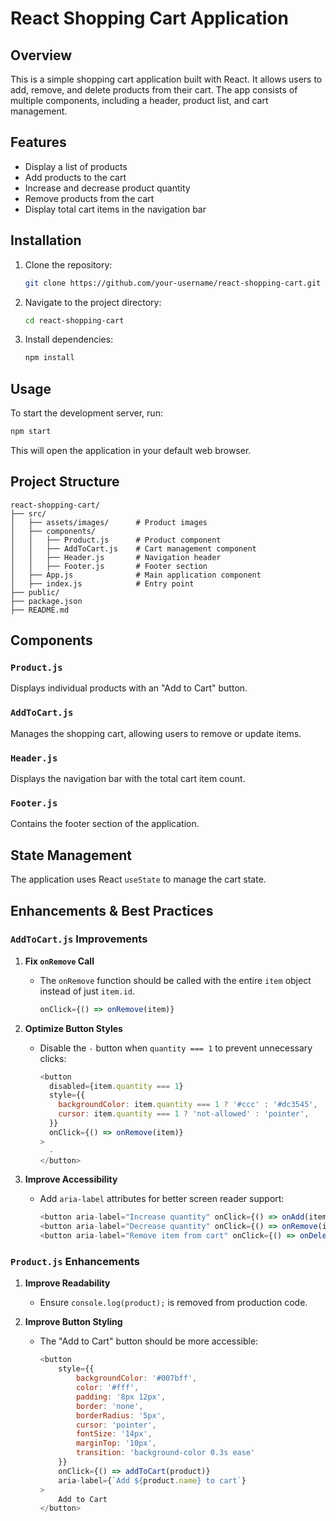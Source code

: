 # React Shopping Cart Application

## Overview
This is a simple shopping cart application built with React. It allows users to add, remove, and delete products from their cart. The app consists of multiple components, including a header, product list, and cart management.

## Features
- Display a list of products
- Add products to the cart
- Increase and decrease product quantity
- Remove products from the cart
- Display total cart items in the navigation bar

## Installation
1. Clone the repository:
   ```sh
   git clone https://github.com/your-username/react-shopping-cart.git
   ```
2. Navigate to the project directory:
   ```sh
   cd react-shopping-cart
   ```
3. Install dependencies:
   ```sh
   npm install
   ```

## Usage
To start the development server, run:
```sh
npm start
```
This will open the application in your default web browser.

## Project Structure
```
react-shopping-cart/
├── src/
│   ├── assets/images/      # Product images
│   ├── components/
│   │   ├── Product.js      # Product component
│   │   ├── AddToCart.js    # Cart management component
│   │   ├── Header.js       # Navigation header
│   │   ├── Footer.js       # Footer section
│   ├── App.js              # Main application component
│   ├── index.js            # Entry point
├── public/
├── package.json
├── README.md
```

## Components
### `Product.js`
Displays individual products with an "Add to Cart" button.

### `AddToCart.js`
Manages the shopping cart, allowing users to remove or update items.

### `Header.js`
Displays the navigation bar with the total cart item count.

### `Footer.js`
Contains the footer section of the application.

## State Management
The application uses React `useState` to manage the cart state.

## Enhancements & Best Practices
### `AddToCart.js` Improvements
1. **Fix `onRemove` Call**
   - The `onRemove` function should be called with the entire `item` object instead of just `item.id`.
     ```js
     onClick={() => onRemove(item)}
     ```

2. **Optimize Button Styles**
   - Disable the `-` button when `quantity === 1` to prevent unnecessary clicks:
     ```js
     <button
       disabled={item.quantity === 1}
       style={{
         backgroundColor: item.quantity === 1 ? '#ccc' : '#dc3545',
         cursor: item.quantity === 1 ? 'not-allowed' : 'pointer',
       }}
       onClick={() => onRemove(item)}
     >
       -
     </button>
     ```

3. **Improve Accessibility**
   - Add `aria-label` attributes for better screen reader support:
     ```js
     <button aria-label="Increase quantity" onClick={() => onAdd(item)}>+</button>
     <button aria-label="Decrease quantity" onClick={() => onRemove(item)}>-</button>
     <button aria-label="Remove item from cart" onClick={() => onDelete(item.id)}>Remove</button>
     ```

### `Product.js` Enhancements
1. **Improve Readability**
   - Ensure `console.log(product);` is removed from production code.
   
2. **Improve Button Styling**
   - The "Add to Cart" button should be more accessible:
     ```js
     <button
         style={{
             backgroundColor: '#007bff',
             color: '#fff',
             padding: '8px 12px',
             border: 'none',
             borderRadius: '5px',
             cursor: 'pointer',
             fontSize: '14px',
             marginTop: '10px',
             transition: 'background-color 0.3s ease'
         }}
         onClick={() => addToCart(product)}
         aria-label={`Add ${product.name} to cart`}
     >
         Add to Cart
     </button>
     ```

